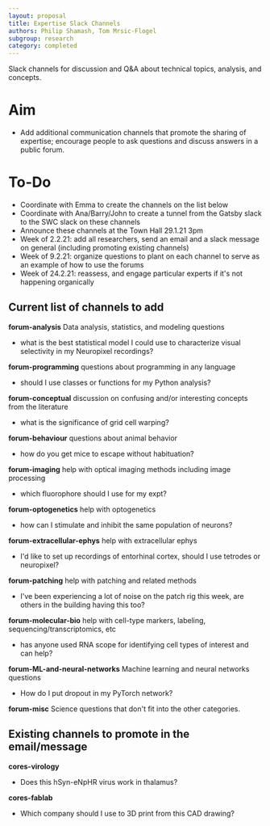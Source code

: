 ```yaml
---
layout: proposal
title: Expertise Slack Channels
authors: Philip Shamash, Tom Mrsic-Flogel
subgroup: research
category: completed
---
```


Slack channels for discussion and Q&A about technical topics, analysis, and concepts.

<!--end summary-->

# Aim

-  Add additional communication channels that promote the sharing of expertise; encourage people to ask questions and discuss answers in a public forum.

# To-Do

- Coordinate with Emma to create the channels on the list below
- Coordinate with Ana/Barry/John to create a tunnel from the Gatsby slack to the SWC slack on these channels
- Announce these channels at the Town Hall 29.1.21 3pm
- Week of 2.2.21: add all researchers, send an email and a slack message on general (including promoting existing channels)
- Week of 9.2.21: organize questions to plant on each channel to serve as an example of how to use the forums
- Week of 24.2.21: reassess, and engage particular experts if it's not happening organically

## Current list of channels to add
**forum-analysis** Data analysis, statistics, and modeling questions 
- what is the best statistical model I could use to characterize visual selectivity in my Neuropixel recordings?

**forum-programming** questions about programming in any language 
- should I use classes or functions for my Python analysis?

**forum-conceptual** discussion on confusing and/or interesting concepts from the literature
- what is the significance of grid cell warping?

**forum-behaviour** questions about animal behavior
- how do you get mice to escape without habituation?

**forum-imaging** help with optical imaging methods including image processing
- which fluorophore should I use for my expt?

**forum-optogenetics** help with optogenetics
- how can I stimulate and inhibit the same population of neurons?

**forum-extracellular-ephys** help with extracellular ephys
- I'd like to set up recordings of entorhinal cortex, should I use tetrodes or neuropixel?

**forum-patching** help with patching and related methods
- I've been experiencing a lot of noise on the patch rig this week, are others in the building having this too?

**forum-molecular-bio** help with cell-type markers, labeling, sequencing/transcriptomics, etc
- has anyone used RNA scope for identifying cell types of interest and can help?

**forum-ML-and-neural-networks** Machine learning and neural networks questions
- How do I put dropout in my PyTorch network?

**forum-misc** Science questions that don't fit into the other categories.

## Existing channels to promote in the email/message
**cores-virology** 
- Does this hSyn-eNpHR virus work in thalamus?

**cores-fablab** 
- Which company should I use to 3D print from this CAD drawing?

